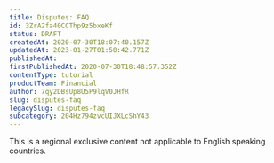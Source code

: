 ```yaml
---
title: Disputes: FAQ
id: 3ZrA2fa40CCThp9z5bxeKf
status: DRAFT
createdAt: 2020-07-30T18:07:40.157Z
updatedAt: 2023-01-27T01:50:42.771Z
publishedAt: 
firstPublishedAt: 2020-07-30T18:48:57.352Z
contentType: tutorial
productTeam: Financial
author: 7qy2DBsUp8U5P9lqV0JHfR
slug: disputes-faq
legacySlug: disputes-faq
subcategory: 204Hz794zvcUIJXLcShY43
---
```


<div class="alert alert-warning" role="alert">This is a regional exclusive content not applicable to English speaking countries.</div>
